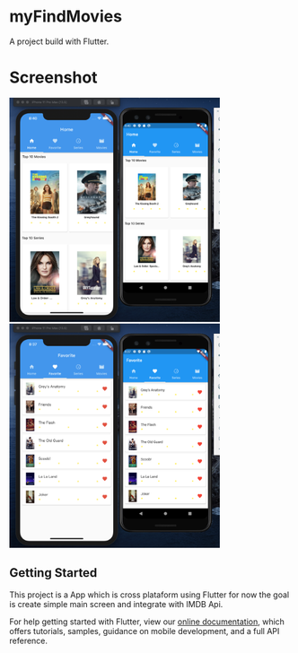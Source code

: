 # myFindMovies

A project build with Flutter.

# Screenshot
<img src="/screenshot/main.png" height="400px"/> 
<img src="/screenshot/second_image.png" height="400px"/> 

## Getting Started

This project is a App which is cross plataform using Flutter for now the goal is create simple main screen and integrate with IMDB Api.


For help getting started with Flutter, view our
[online documentation](https://flutter.dev/docs), which offers tutorials,
samples, guidance on mobile development, and a full API reference.
